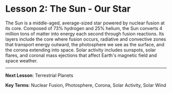 # Lesson 2: The Sun - Our Star

The Sun is a middle-aged, average-sized star powered by nuclear fusion at its core. Composed of 73% hydrogen and 25% helium, the Sun converts 4 million tons of matter into energy each second through fusion reactions. Its layers include the core where fusion occurs, radiative and convective zones that transport energy outward, the photosphere we see as the surface, and the corona extending into space. Solar activity includes sunspots, solar flares, and coronal mass ejections that affect Earth's magnetic field and space weather.

---

**Next Lesson**: Terrestrial Planets

**Key Terms**: Nuclear Fusion, Photosphere, Corona, Solar Activity, Solar Wind

